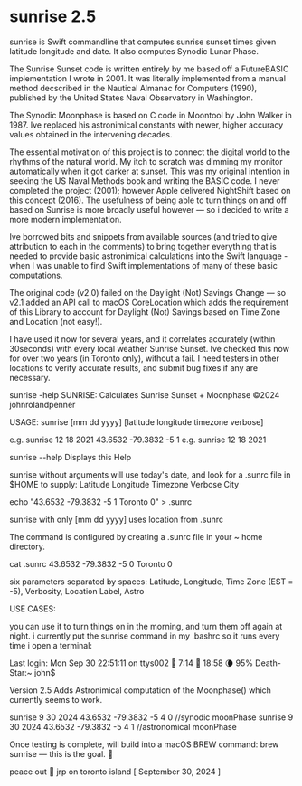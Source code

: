 # sunrise 2.5
sunrise is Swift commandline that computes sunrise sunset times given latitude longitude and date. It also computes Synodic Lunar Phase. 

The Sunrise Sunset code is written entirely by me based off a FutureBASIC implementation I wrote in 2001. It was literally implemented from a manual method decscribed in the Nautical Almanac for Computers (1990), published by the United States Naval Observatory in Washington. 

The Synodic Moonphase is based on C code in Moontool by John Walker in 1987. Ive replaced his astronimical constants with newer, higher accuracy values obtained in the intervening decades. 

The essential motivation of this project is to connect the digital world to the rhythms of the natural world. My itch to scratch was dimming my monitor automatically when it got darker at sunset. This was my original intention in seeking the US Naval Methods book and writing the BASIC code. I never completed the project (2001); however Apple delivered NightShift based on this concept (2016). The usefulness of being able to turn things on and off based on Sunrise is more broadly useful however — so i decided to write a more modern implementation. 

Ive borrowed bits and snippets from available sources (and tried to give attribution to each in the comments) to bring together everything that is needed to provide basic astronimical calculations into the Swift language - when I was unable to find Swift implementations of many of these basic computations. 

The original code (v2.0) failed on the Daylight (Not) Savings Change — so v2.1 added an API call to macOS CoreLocation which adds the requirement of this Library to account for Daylight (Not) Savings based on Time Zone and Location (not easy!). 

I have used it now for several years, and it correlates accurately (within 30seconds) with every local weather Sunrise Sunset. Ive checked this now for over two years (in Toronto only), without a fail. I need testers in other locations to verify accurate results, and submit bug fixes if any are necessary. 


sunrise -help
SUNRISE: Calculates Sunrise Sunset + Moonphase  ©2024 johnrolandpenner

USAGE: 
sunrise [mm dd yyyy] [latitude longitude timezone verbose]

e.g. sunrise 12 18 2021 43.6532 -79.3832 -5 1
e.g. sunrise 12 18 2021

sunrise --help  Displays this Help

sunrise without arguments will use today's date, and look for 
a .sunrc file in $HOME to supply: Latitude Longitude Timezone Verbose City

echo "43.6532 -79.3832 -5 1 Toronto 0" > .sunrc

sunrise with only [mm dd yyyy] uses location from .sunrc

The command is configured by creating a .sunrc file in your ~ home directory. 

cat .sunrc
43.6532 -79.3832 -5 0 Toronto 0

six parameters separated by spaces: Latitude, Longitude, Time Zone (EST = -5), Verbosity, Location Label, Astro


USE CASES: 

you can use it to turn things on in the morning, and turn them off again at night. 
i currently put the sunrise command in my .bashrc so it runs every time i open a terminal: 

Last login: Mon Sep 30 22:51:11 on ttys002
🌅 7:14  🌃 18:58  🌘 95% 
Death-Star:~ john$

Version 2.5 Adds Astronimical computation of the Moonphase() which currently seems to work. 

sunrise 9 30 2024 43.6532 -79.3832 -5 4 0  //synodic moonPhase
sunrise 9 30 2024 43.6532 -79.3832 -5 4 1  //astronomical moonPhase

Once testing is complete, will build into a macOS BREW command: brew sunrise — this is the goal. 🌅 

peace out 🍃 jrp on toronto island [ September 30, 2024 ]
